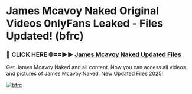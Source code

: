 # James Mcavoy Naked Original Videos 0nlyFans Leaked - Files Updated! (bfrc)

<h3>🔴 CLICK HERE 🌐==►► <a href="https://tinyurl.com/yckcrads" rel="nofollow">James Mcavoy Naked Updated Files</a></h3>

Get James Mcavoy Naked and all content. Now you can access all videos and pictures of James Mcavoy Naked. New Updated Files 2025!

[![bfrc](https://i.imgur.com/hpKpOFt.gif)](https://tinyurl.com/yckcrads)
